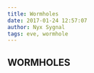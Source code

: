 ```yaml
---
title: Wormholes
date: 2017-01-24 12:57:07
author: Nyx Sygnal
tags: eve, wormhole
---
```

## WORMHOLES

```

```